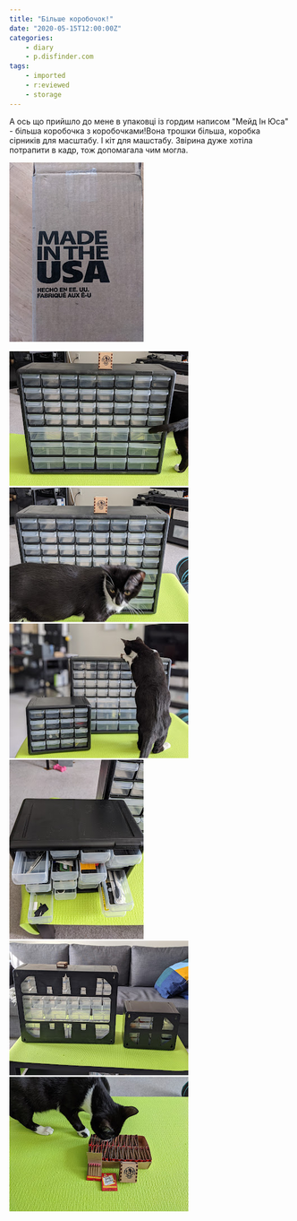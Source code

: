 ```yaml
---
title: "Більше коробочок!"
date: "2020-05-15T12:00:00Z"
categories:
    - diary
    - p.disfinder.com
tags:
    - imported
    - r:eviewed
    - storage
---
```


А ось що прийшло до мене в упаковці із гордим написом "Мейд Ін Юса" - більша коробочка з коробочками!Вона трошки більша, коробка сірників для масштабу. І кіт для машстабу. Звірина дуже хотіла потрапити в кадр, тож допомагала чим могла.  

[![](thumb_00.jpg)](img00.jpg)  
  
[![](thumb_01.jpg)](img01.jpg)  
[![](thumb_02.jpg)](img02.jpg)  
[![](thumb_03.jpg)](img03.jpg)  
[![](thumb_04.jpg)](img04.jpg)  
[![](thumb_05.jpg)](img05.jpg)  
[![](thumb_06.jpg)](img06.jpg)  